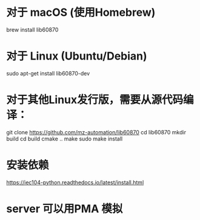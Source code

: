 # 对于 macOS (使用Homebrew)
brew install lib60870

# 对于 Linux (Ubuntu/Debian)
sudo apt-get install lib60870-dev

# 对于其他Linux发行版，需要从源代码编译：
git clone https://github.com/mz-automation/lib60870
cd lib60870
mkdir build
cd build
cmake ..
make
sudo make install


# 安装依赖
https://iec104-python.readthedocs.io/latest/install.html


# server 可以用PMA 模拟